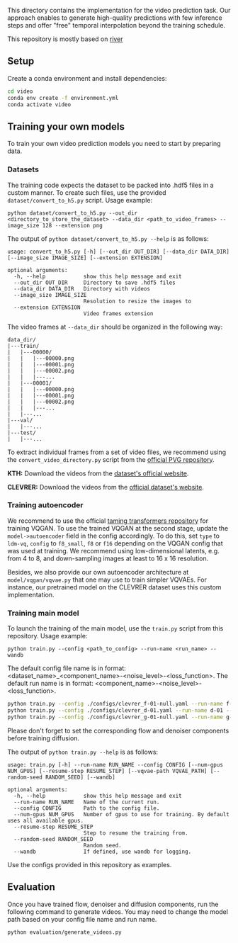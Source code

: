 This directory contains the implementation for the video prediction task. Our approach enables to generate high-quality predictions with few inference steps and offer "free" temporal interpolation beyond the training schedule.

This repository is mostly based on [river](https://github.com/Araachie/river)

## Setup

Create a conda environment and install dependencies:
```bash
cd video
conda env create -f environment.yml
conda activate video
```
## Training your own models

To train your own video prediction models you need to start by preparing data. 

### Datasets

The training code expects the dataset to be packed into .hdf5 files in a custom manner. 
To create such files, use the provided `dataset/convert_to_h5.py` script. 
Usage example:

```angular2html
python dataset/convert_to_h5.py --out_dir <directory_to_store_the_dataset> --data_dir <path_to_video_frames> --image_size 128 --extension png
```

The output of `python dataset/convert_to_h5.py --help` is as follows:

```angular2html
usage: convert_to_h5.py [-h] [--out_dir OUT_DIR] [--data_dir DATA_DIR] [--image_size IMAGE_SIZE] [--extension EXTENSION]

optional arguments:
  -h, --help            show this help message and exit
  --out_dir OUT_DIR     Directory to save .hdf5 files
  --data_dir DATA_DIR   Directory with videos
  --image_size IMAGE_SIZE
                        Resolution to resize the images to
  --extension EXTENSION
                        Video frames extension

```

The video frames at `--data_dir` should be organized in the following way:

```angular2html
data_dir/
|---train/
|   |---00000/
|   |   |---00000.png
|   |   |---00001.png
|   |   |---00002.png
|   |   |---...
|   |---00001/
|   |   |---00000.png
|   |   |---00001.png
|   |   |---00002.png
|   |   |---...
|   |---...
|---val/
|   |---...
|---test/
|   |---...
```

To extract individual frames from a set of video files, we recommend using the `convert_video_directory.py` script from the [official PVG repository](https://github.com/willi-menapace/PlayableVideoGeneration#custom-datasets).


**KTH:** Download the videos from the [dataset's official website](https://www.csc.kth.se/cvap/actions/).

**CLEVRER:** Download the videos from the [official dataset's website](http://clevrer.csail.mit.edu/).

### Training autoencoder

We recommend to use the official [taming transformers repository](https://github.com/CompVis/taming-transformers) for 
training VQGAN. To use the trained VQGAN at the second stage, update the `model->autoencoder` field in the config accordingly. 
To do this, set `type` to `ldm-vq`, `config` to `f8_small`, `f8` or `f16` depending on the VQGAN config that was used at training.
We recommend using low-dimensional latents, e.g. from 4 to 8, and down-sampling images at least to 16 x 16 resolution. 

Besides, we also provide our own autoencoder architecture at `model/vqgan/vqvae.py` that one may use to train simpler VQVAEs.
For instance, our pretrained model on the CLEVRER dataset uses this custom implementation.

### Training main model

To launch the training of the main model, use the `train.py` script from this repository.
Usage example:
```angular2html
python train.py --config <path_to_config> --run-name <run_name> --wandb
```
The default config file name is in format: <dataset_name>_<component_name>-<noise_level>-<loss_function>.
The default run name is in format:
<component_name>-<noise_level>-<loss_function>.

```bash
python train.py --config ./configs/clevrer_f-01-null.yaml --run-name f-01-null --wandb
python train.py --config ./configs/clevrer_d-01.yaml --run-name d-01 --wandb
python train.py --config ./configs/clevrer_g-01-null.yaml --run-name g-01-null --wandb
```
Please don't forget to set the corresponding flow and denoiser components before training diffusion.

The output of `python train.py --help` is as follows:

```angular2html
usage: train.py [-h] --run-name RUN_NAME --config CONFIG [--num-gpus NUM_GPUS] [--resume-step RESUME_STEP] [--vqvae-path VQVAE_PATH] [--random-seed RANDOM_SEED] [--wandb]

optional arguments:
  -h, --help            show this help message and exit
  --run-name RUN_NAME   Name of the current run.
  --config CONFIG       Path to the config file.
  --num-gpus NUM_GPUS   Number of gpus to use for training. By default uses all available gpus.
  --resume-step RESUME_STEP
                        Step to resume the training from.
  --random-seed RANDOM_SEED
                        Random seed.
  --wandb               If defined, use wandb for logging.
```

Use the configs provided in this repository as examples. 


## Evaluation
Once you have trained flow, denoiser and diffusion components, run the following command to generate videos. You may need to change the model path based on your config file name and run name.

```bash
python evaluation/generate_videos.py
```